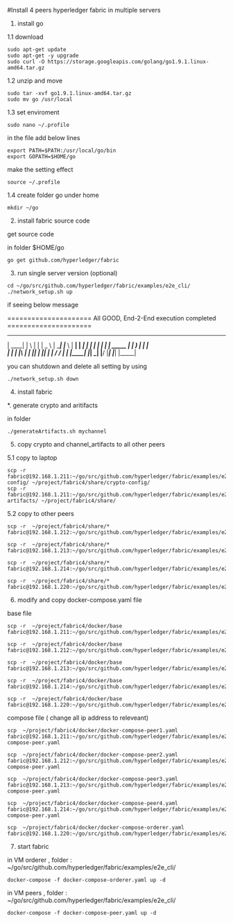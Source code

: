 #Install 4 peers hyperledger fabric in multiple servers

1. install go

1.1 download
```
sudo apt-get update
sudo apt-get -y upgrade
sudo curl -O https://storage.googleapis.com/golang/go1.9.1.linux-amd64.tar.gz
```

1.2 unzip and move

```
sudo tar -xvf go1.9.1.linux-amd64.tar.gz
sudo mv go /usr/local
```

1.3 set enviroment 

```
sudo nano ~/.profile

```
in the file add below lines
```
export PATH=$PATH:/usr/local/go/bin
export GOPATH=$HOME/go 

```

make the setting effect 
```
source ~/.profile
```
1.4 create folder go under home
```
mkdir ~/go
```

2. install fabric source code

get source code 

in folder $HOME/go

```
go get github.com/hyperledger/fabric
```

3. run single server version (optional)

```
cd ~/go/src/github.com/hyperledger/fabric/examples/e2e_cli/
./network_setup.sh up
```

if seeing below message

===================== All GOOD, End-2-End execution completed ===================== 


 _____   _   _   ____            _____   ____    _____ 
| ____| | \ | | |  _ \          | ____| |___ \  | ____|
|  _|   |  \| | | | | |  _____  |  _|     __) | |  _|  
| |___  | |\  | | |_| | |_____| | |___   / __/  | |___ 
|_____| |_| \_| |____/          |_____| |_____| |_____|


you can shutdown and delete all setting by using 
```
./network_setup.sh down
```

4. install fabric

*. generate crypto and aritifacts

in folder
```
./generateArtifacts.sh mychannel
```

5. copy crypto and channel_artifacts to all other peers

5.1 copy to laptop

```
scp -r fabric@192.168.1.211:~/go/src/github.com/hyperledger/fabric/examples/e2e_cli/crypto-config/ ~/project/fabric4/share/crypto-config/
scp -r fabric@192.168.1.211:~/go/src/github.com/hyperledger/fabric/examples/e2e_cli/channel-artifacts/ ~/project/fabric4/share/
```

5.2 copy to other peers

```
scp -r  ~/project/fabric4/share/* fabric@192.168.1.212:~/go/src/github.com/hyperledger/fabric/examples/e2e_cli/

scp -r  ~/project/fabric4/share/* fabric@192.168.1.213:~/go/src/github.com/hyperledger/fabric/examples/e2e_cli/

scp -r  ~/project/fabric4/share/* fabric@192.168.1.214:~/go/src/github.com/hyperledger/fabric/examples/e2e_cli/

scp -r  ~/project/fabric4/share/* fabric@192.168.1.220:~/go/src/github.com/hyperledger/fabric/examples/e2e_cli/

```

6. modify and copy docker-compose.yaml file

base file
```
scp -r  ~/project/fabric4/docker/base fabric@192.168.1.211:~/go/src/github.com/hyperledger/fabric/examples/e2e_cli/

scp -r  ~/project/fabric4/docker/base fabric@192.168.1.212:~/go/src/github.com/hyperledger/fabric/examples/e2e_cli/

scp -r  ~/project/fabric4/docker/base fabric@192.168.1.213:~/go/src/github.com/hyperledger/fabric/examples/e2e_cli/

scp -r  ~/project/fabric4/docker/base fabric@192.168.1.214:~/go/src/github.com/hyperledger/fabric/examples/e2e_cli/

scp -r  ~/project/fabric4/docker/base fabric@192.168.1.220:~/go/src/github.com/hyperledger/fabric/examples/e2e_cli/
```

compose file ( change all ip address to releveant)

```
scp  ~/project/fabric4/docker/docker-compose-peer1.yaml fabric@192.168.1.211:~/go/src/github.com/hyperledger/fabric/examples/e2e_cli/docker-compose-peer.yaml

scp  ~/project/fabric4/docker/docker-compose-peer2.yaml fabric@192.168.1.212:~/go/src/github.com/hyperledger/fabric/examples/e2e_cli/docker-compose-peer.yaml

scp  ~/project/fabric4/docker/docker-compose-peer3.yaml fabric@192.168.1.213:~/go/src/github.com/hyperledger/fabric/examples/e2e_cli/docker-compose-peer.yaml

scp  ~/project/fabric4/docker/docker-compose-peer4.yaml fabric@192.168.1.214:~/go/src/github.com/hyperledger/fabric/examples/e2e_cli/docker-compose-peer.yaml

scp  ~/project/fabric4/docker/docker-compose-orderer.yaml fabric@192.168.1.220:~/go/src/github.com/hyperledger/fabric/examples/e2e_cli/

```

7. start fabric 

in VM orderer , 
folder : ~/go/src/github.com/hyperledger/fabric/examples/e2e_cli/

```
docker-compose -f docker-compose-orderer.yaml up -d
```

in VM peers , 
folder : ~/go/src/github.com/hyperledger/fabric/examples/e2e_cli/

```
docker-compose -f docker-compose-peer.yaml up -d
```
